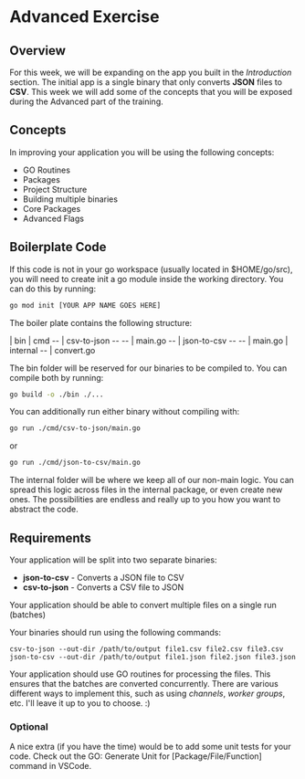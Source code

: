 # Advanced Exercise

## Overview

For this week, we will be expanding on the app you built in the *Introduction* section. 
The initial app is a single binary that only converts **JSON** files to **CSV**. This week
we will add some of the concepts that you will be exposed during the Advanced part of the
training. 

## Concepts

In improving your application you will be using the following concepts:

* GO Routines
* Packages
* Project Structure
* Building multiple binaries
* Core Packages
* Advanced Flags

## Boilerplate Code

If this code is not in your go workspace (usually located in $HOME/go/src), you will need to create init
a go module inside the working directory. You can do this by running:

```bash
go mod init [YOUR APP NAME GOES HERE]
```

The boiler plate contains the following structure:

| bin
| cmd
-- | csv-to-json
-- -- | main.go
-- | json-to-csv
-- -- | main.go
| internal
-- | convert.go

The bin folder will be reserved for our binaries to be compiled to. You can compile both by running:

```bash
go build -o ./bin ./...
```

You can additionally run either binary without compiling with:

```bash
go run ./cmd/csv-to-json/main.go
```

or 

```bash
go run ./cmd/json-to-csv/main.go
```

The internal folder will be where we keep all of our non-main logic. You can spread this logic
across files in the internal package, or even create new ones. The possibilities are endless and really up
to you how you want to abstract the code.


## Requirements

Your application will be split into two separate binaries:

* **json-to-csv** - Converts a JSON file to CSV
* **csv-to-json** - Converts a CSV file to JSON

Your application should be able to convert multiple files on a single run (batches)

Your binaries should run using the following commands:

`csv-to-json --out-dir /path/to/output file1.csv file2.csv file3.csv`
`json-to-csv --out-dir /path/to/output file1.json file2.json file3.json`

Your application should use GO routines for processing the files. This ensures that the batches
are converted concurrently. There are various different ways to implement this, such as using *channels*, *worker groups*, etc. 
I'll leave it up to you to choose. :) 

### Optional

A nice extra (if you have the time) would be to add some unit tests for your code. Check out the GO: Generate Unit for [Package/File/Function] command in VSCode.
